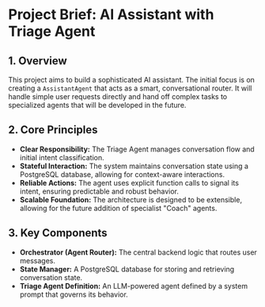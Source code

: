 # Project Brief: AI Assistant with Triage Agent

## 1. Overview

This project aims to build a sophisticated AI assistant. The initial focus is on creating a `AssistantAgent` that acts as a smart, conversational router. It will handle simple user requests directly and hand off complex tasks to specialized agents that will be developed in the future.

## 2. Core Principles

- **Clear Responsibility:** The Triage Agent manages conversation flow and initial intent classification.
- **Stateful Interaction:** The system maintains conversation state using a PostgreSQL database, allowing for context-aware interactions.
- **Reliable Actions:** The agent uses explicit function calls to signal its intent, ensuring predictable and robust behavior.
- **Scalable Foundation:** The architecture is designed to be extensible, allowing for the future addition of specialist "Coach" agents.

## 3. Key Components

- **Orchestrator (Agent Router):** The central backend logic that routes user messages.
- **State Manager:** A PostgreSQL database for storing and retrieving conversation state.
- **Triage Agent Definition:** An LLM-powered agent defined by a system prompt that governs its behavior.
